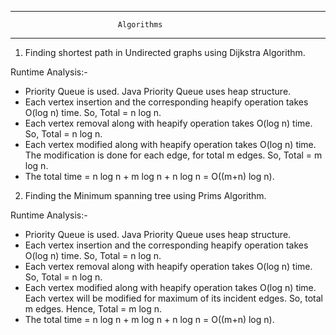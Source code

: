 --------------------------------------------------------------------------------
							Algorithms
--------------------------------------------------------------------------------

1) Finding shortest path in Undirected graphs using Dijkstra Algorithm.

Runtime Analysis:-

- Priority Queue is used. Java Priority Queue uses heap structure.
- Each vertex insertion and the corresponding heapify operation takes
	O(log n) time. So, Total = n log n.
- Each vertex removal along with heapify operation takes O(log n) time. So, Total = n log n.
- Each vertex modified along with heapify operation takes O(log n) time. The modification is done for each edge, for total m edges. So, Total = m log n.
- The total time = n log n + m log n + n log n = O((m+n) log n).

2) Finding the Minimum spanning tree using Prims Algorithm.

Runtime Analysis:-

- Priority Queue is used. Java Priority Queue uses heap structure.
- Each vertex insertion and the corresponding heapify operation takes
	O(log n) time. So, Total = n log n.
- Each vertex removal along with heapify operation takes O(log n) time. So, Total = n log n.
- Each vertex modified along with heapify operation takes O(log n) time. Each vertex will be modified for maximum of its incident edges. So, total m edges. Hence, Total = m log n.
- The total time = n log n + m log n + n log n = O((m+n) log n).
